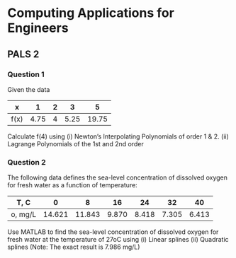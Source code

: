 # Computing Applications for Engineers
## PALS 2

### Question 1
Given the data

| x    	| 1    	| 2 	| 3    	| 5     	|
|------	|------	|---	|------	|-------	|
| f(x) 	| 4.75 	| 4 	| 5.25 	| 19.75 	|


Calculate f(4) using 
(i)	Newton’s Interpolating Polynomials of order 1 & 2. 
(ii)	Lagrange Polynomials of the 1st and 2nd order

### Question 2
The following data defines the sea-level concentration of dissolved oxygen for fresh water as a function of temperature:

| T, C    	| 0      	| 8      	| 16    	| 24    	| 32    	| 40    	|
|---------	|--------	|--------	|-------	|-------	|-------	|-------	|
| o, mg/L 	| 14.621 	| 11.843 	| 9.870 	| 8.418 	| 7.305 	| 6.413 	|

Use MATLAB to find the sea-level concentration of dissolved oxygen for fresh water at the temperature of 27oC using
(i)	Linear splines
(ii)	Quadratic splines
(Note: The exact result is 7.986 mg/L)
